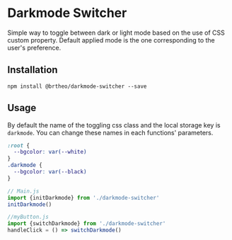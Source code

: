 # Darkmode Switcher

Simple way to toggle between dark or light mode based on the use of CSS custom property.
Default applied mode is the one corresponding to the user's preference.

## Installation

```shell
npm install @brtheo/darkmode-switcher --save
```
## Usage

By default the name of the toggling css class and the local storage key is `darkmode`.
You can change these names in each functions' parameters.

```css
:root {
  --bgcolor: var(--white)
}
.darkmode {
  --bgcolor: var(--black)
}
```

```javascript
// Main.js
import {initDarkmode} from './darkmode-switcher'
initDarkmode()

//myButton.js
import {switchDarkmode} from './darkmode-switcher'
handleClick = () => switchDarkmode()
```
